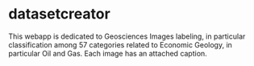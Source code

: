 # datasetcreator

This webapp is dedicated to Geosciences Images labeling, in particular classification among 57 categories related to Economic Geology, in particular Oil and Gas. Each image has an attached caption.

